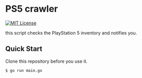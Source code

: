 # PS5 crawler

[![MIT License](http://img.shields.io/badge/license-MIT-blue.svg?style=flat-square)][license]

this script checks the PlayStation 5 inventory and notifies you.


## Quick Start

Clone this repository before you use it.

```bash
$ go run main.go
```

[license]: https://github.com/paveg/ps5_crawler/blob/master/LICENSE
